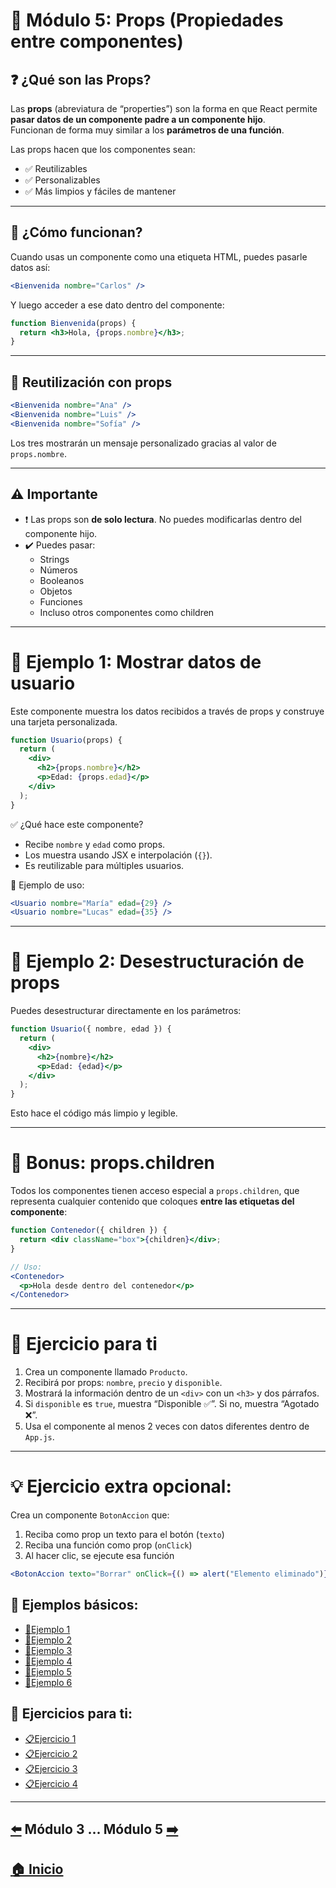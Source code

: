# 📘 Módulo 5: Props (Propiedades entre componentes)

## ❓ ¿Qué son las Props?

Las **props** (abreviatura de “properties”) son la forma en que React permite **pasar datos de un componente padre a un componente hijo**.  
Funcionan de forma muy similar a los **parámetros de una función**.

Las props hacen que los componentes sean:

- ✅ Reutilizables
- ✅ Personalizables
- ✅ Más limpios y fáciles de mantener

---

## 🧩 ¿Cómo funcionan?

Cuando usas un componente como una etiqueta HTML, puedes pasarle datos así:

```jsx
<Bienvenida nombre="Carlos" />
```

Y luego acceder a ese dato dentro del componente:

```jsx
function Bienvenida(props) {
  return <h3>Hola, {props.nombre}</h3>;
}
```

---

## 🔁 Reutilización con props

```jsx
<Bienvenida nombre="Ana" />
<Bienvenida nombre="Luis" />
<Bienvenida nombre="Sofía" />
```

Los tres mostrarán un mensaje personalizado gracias al valor de `props.nombre`.

---

## ⚠️ Importante

- ❗ Las props son **de solo lectura**. No puedes modificarlas dentro del componente hijo.
- ✔️ Puedes pasar:
  - Strings
  - Números
  - Booleanos
  - Objetos
  - Funciones
  - Incluso otros componentes como children

---

# 🧪 Ejemplo 1: Mostrar datos de usuario

Este componente muestra los datos recibidos a través de props y construye una tarjeta personalizada.

```jsx
function Usuario(props) {
  return (
    <div>
      <h2>{props.nombre}</h2>
      <p>Edad: {props.edad}</p>
    </div>
  );
}
```

✅ ¿Qué hace este componente?

* Recibe `nombre` y `edad` como props.
* Los muestra usando JSX e interpolación (`{}`).
* Es reutilizable para múltiples usuarios.

📌 Ejemplo de uso:

```jsx
<Usuario nombre="María" edad={29} />
<Usuario nombre="Lucas" edad={35} />
```

---

# 🧪 Ejemplo 2: Desestructuración de props

Puedes desestructurar directamente en los parámetros:

```jsx
function Usuario({ nombre, edad }) {
  return (
    <div>
      <h2>{nombre}</h2>
      <p>Edad: {edad}</p>
    </div>
  );
}
```

Esto hace el código más limpio y legible.

---

# 🧠 Bonus: props.children

Todos los componentes tienen acceso especial a `props.children`, que representa cualquier contenido que coloques **entre las etiquetas del componente**:

```jsx
function Contenedor({ children }) {
  return <div className="box">{children}</div>;
}

// Uso:
<Contenedor>
  <p>Hola desde dentro del contenedor</p>
</Contenedor>
```

---

# 🎯 Ejercicio para ti

1. Crea un componente llamado `Producto`.
2. Recibirá por props: `nombre`, `precio` y `disponible`.
3. Mostrará la información dentro de un `<div>` con un `<h3>` y dos párrafos.
4. Si `disponible` es `true`, muestra “Disponible ✅”.
   Si no, muestra “Agotado ❌”.
5. Usa el componente al menos 2 veces con datos diferentes dentro de `App.js`.

---

# 💡 Ejercicio extra opcional:

Crea un componente `BotonAccion` que:

1. Reciba como prop un texto para el botón (`texto`)
2. Reciba una función como prop (`onClick`)
3. Al hacer clic, se ejecute esa función

```jsx
<BotonAccion texto="Borrar" onClick={() => alert("Elemento eliminado")} />
```

## 🧪 Ejemplos básicos:

* [📝Ejemplo 1](./Ejemplos/Ejemplo_1.md)
* [📝Ejemplo 2](./Ejemplos/Ejemplo_2.md)
* [📝Ejemplo 3](./Ejemplos/Ejemplo_3.md)
* [📝Ejemplo 4](./Ejemplos/Ejemplo_4.md)
* [📝Ejemplo 5](./Ejemplos/Ejemplo_5.md)
* [📝Ejemplo 6](./Ejemplos/Ejemplo_6.md)

## 🎯 Ejercicios para ti:

* [📋Ejercicio 1](./Ejercicios/Ejercicio_1.md)
* [📋Ejercicio 2](./Ejercicios/Ejercicio_2.md)
* [📋Ejercicio 3](./Ejercicios/Ejercicio_3.md)
* [📋Ejercicio 4](./Ejercicios/Ejercicio_4.md)

---

## [⬅️](../Modulo_3:_JSX_Sintaxis_especial_de_React/Modulo_3.md) Módulo 3 ... Módulo 5 [➡️](../Modulo_5:_Props_(Propiedades_entre_componentes)/Modulo_5.md)

## [🏠 Inicio](../../README.md)
